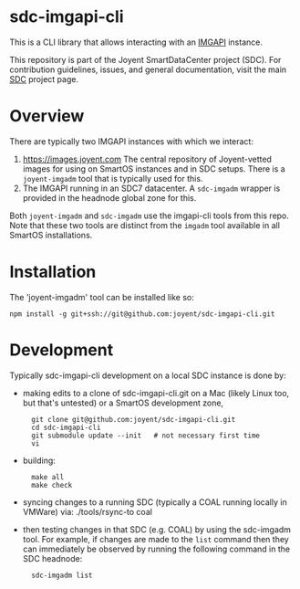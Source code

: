 <!--
    This Source Code Form is subject to the terms of the Mozilla Public
    License, v. 2.0. If a copy of the MPL was not distributed with this
    file, You can obtain one at http://mozilla.org/MPL/2.0/.
-->

<!--
    Copyright (c) 2014, Joyent, Inc.
-->

# sdc-imgapi-cli

This is a CLI library that allows interacting with an
[IMGAPI](https://github.com/joyent/sdc-imgapi) instance.

This repository is part of the Joyent SmartDataCenter project (SDC).  For
contribution guidelines, issues, and general documentation, visit the main
[SDC](http://github.com/joyent/sdc) project page.

# Overview

There are typically two IMGAPI instances with which we interact:

1. <https://images.joyent.com> The central repository of Joyent-vetted images
   for using on SmartOS instances and in SDC setups. There is a `joyent-imgadm`
   tool that is typically used for this.
2. The IMGAPI running in an SDC7 datacenter. A `sdc-imgadm` wrapper is provided
   in the headnode global zone for this.

Both `joyent-imgadm` and `sdc-imgadm` use the imgapi-cli tools from this repo.
Note that these two tools are distinct from the `imgadm` tool available in all
SmartOS installations.

# Installation

The 'joyent-imgadm' tool can be installed like so:

    npm install -g git+ssh://git@github.com:joyent/sdc-imgapi-cli.git

# Development

Typically sdc-imgapi-cli development on a local SDC instance is done by:

- making edits to a clone of sdc-imgapi-cli.git on a Mac (likely Linux too, but
  that's untested) or a SmartOS development zone,

        git clone git@github.com:joyent/sdc-imgapi-cli.git
        cd sdc-imgapi-cli
        git submodule update --init   # not necessary first time
        vi

- building:

        make all
        make check

- syncing changes to a running SDC (typically a COAL running locally in VMWare)
  via:
        ./tools/rsync-to coal

- then testing changes in that SDC (e.g. COAL) by using the sdc-imgadm tool. For
  example, if changes are made to the `list` command then they can immediately
  be observed by running the following command in the SDC headnode:

  		sdc-imgadm list

